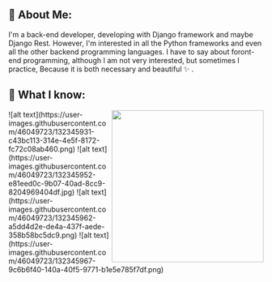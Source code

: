 ## 🌴 About Me:
I'm a back-end developer, developing with Django framework and maybe Django Rest. However, I'm interested in all the Python frameworks and even all the other backend programming languages. I have to say about foront-end programming, although I am not very interested, but sometimes I practice, Because it is both necessary and beautiful ✨  . 
## 🌴 What I know:
<img src="https://some-img-host.com/1234567/image.png" width=300 align=right>
![alt text](https://user-images.githubusercontent.com/46049723/132345931-c43bc113-314e-4e5f-8172-fc72c08ab460.png)
![alt text](https://user-images.githubusercontent.com/46049723/132345952-e81eed0c-9b07-40ad-8cc9-8204969404df.jpg)
![alt text](https://user-images.githubusercontent.com/46049723/132345962-a5dd4d2e-de4a-437f-aede-358b58bc5dc9.png)
![alt text](https://user-images.githubusercontent.com/46049723/132345967-9c6b6f40-140a-40f5-9771-b1e5e785f7df.png)
